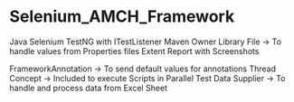 # Selenium_AMCH_Framework

Java
Selenium 
TestNG with ITestListener
Maven
Owner Library File -> To handle values from Properties files
Extent Report with Screenshots

FrameworkAnnotation -> To send default values for annotations
Thread Concept -> Included to execute Scripts in Parallel
Test Data Supplier -> To handle and process data from Excel Sheet

